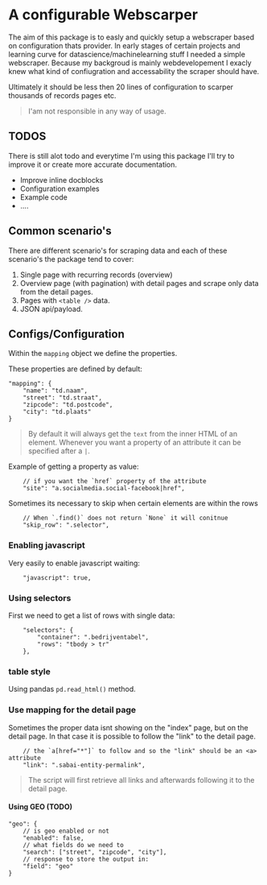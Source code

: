 # A configurable Webscarper
The aim of this package is to easly and quickly setup a webscraper based on configuration thats provider.
In early stages of certain projects and learning curve for datascience/machinelearning stuff I needed a simple webscraper. Because my backgroud is mainly webdevelopement I exacly knew what kind of confiugration and accessability the scraper should have.

Ultimately it should be less then 20 lines of configuration to scarper thousands of records pages etc.

> I'am not responsible in any way of usage.

## TODOS
There is still alot todo and everytime I'm using this package I'll try to improve it or create more accurate documentation.
- Improve inline docblocks
- Configuration examples
- Example code
- ....

## Common scenario's
There are different scenario's for scraping data and each of these scenario's the package tend to cover:
1. Single page with recurring records (overview)
2. Overview page (with pagination) with detail pages and scrape only data from the detail pages.
3. Pages with `<table />` data.
4. JSON api/payload.

## Configs/Configuration
Within the `mapping` object we define the properties.

These properties are defined by default:
```
"mapping": {
    "name": "td.naam",
    "street": "td.straat",
    "zipcode": "td.postcode",
    "city": "td.plaats"
}
```

> By default it will always get the `text` from the inner HTML of an element. Whenever you want a property of an attribute it can be specified after a `|`.

Example of getting a property as value:
```
    // if you want the `href` property of the attribute
    "site": "a.socialmedia.social-facebook|href",
```

Sometimes its necessary to skip when certain elements are within the rows
```
    // When `.find()` does not return `None` it will conitnue
    "skip_row": ".selector",
```

### Enabling javascript
Very easily to enable javascript waiting:
```
    "javascript": true,
```

### Using selectors
First we need to get a list of rows with single data:
```
    "selectors": {
        "container": ".bedrijventabel",
        "rows": "tbody > tr"
    },

```

### table style
Using pandas `pd.read_html()` method.


### Use mapping for the detail page
Sometimes the proper data isnt showing on the "index" page, but on the detail page. In that case it is possible to follow the "link" to the detail page.

```
    // the `a[href="*"]` to follow and so the "link" should be an <a> attribute
    "link": ".sabai-entity-permalink",
```

> The script will first retrieve all links and afterwards following it to the detail page.

#### Using GEO (TODO)
```
"geo": {
    // is geo enabled or not
    "enabled": false,
    // what fields do we need to
    "search": ["street", "zipcode", "city"],
    // response to store the output in:
    "field": "geo"
}
```
